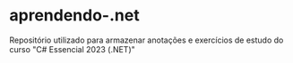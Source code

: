 # aprendendo-.net
Repositório utilizado para armazenar anotações e exercícios de estudo do curso "C# Essencial 2023 (.NET)"
